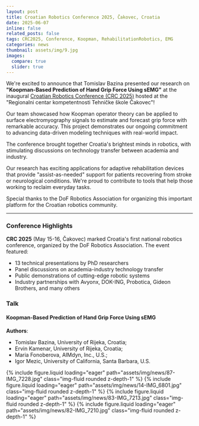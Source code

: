 ```yaml
---
layout: post
title: Croatian Robotics Conference 2025, Čakovec, Croatia
date: 2025-06-07
inline: false
related_posts: false
tags: CRC2025, Conference, Koopman, RehabilitationRobotics, EMG
categories: news
thumbnail: assets/img/9.jpg
images:
  compare: true
  slider: true
---
```


We're excited to announce that Tomislav Bazina presented our research on **"Koopman-Based Prediction of Hand Grip Force Using sEMG"** at the inaugural <a href="https://www.dof-crc.hr/">Croatian Robotics Conference (CRC 2025)</a> hosted at the "Regionalni centar kompetentnosti Tehničke škole Čakovec"!

Our team showcased how Koopman operator theory can be applied to surface electromyography signals to estimate and forecast grip force with remarkable accuracy. This project demonstrates our ongoing commitment to advancing data-driven modeling techniques with real-world impact.

The conference brought together Croatia's brightest minds in robotics, with stimulating discussions on technology transfer between academia and industry.

Our research has exciting applications for adaptive rehabilitation devices that provide "assist-as-needed" support for patients recovering from stroke or neurological conditions. We're proud to contribute to tools that help those working to reclaim everyday tasks.

Special thanks to the DoF Robotics Association for organizing this important platform for the Croatian robotics community.

---

### Conference Highlights

**CRC 2025** (May 15-16, Čakovec) marked Croatia's first national robotics conference, organized by the DoF Robotics Association. The event featured:

- 13 technical presentations by PhD researchers
- Panel discussions on academia-industry technology transfer
- Public demonstrations of cutting-edge robotic systems
- Industry partnerships with Avyonx, DOK-ING, Probotica, Gideon Brothers,
  and many others

### Talk

#### Koopman-Based Prediction of Hand Grip Force Using sEMG

**Authors**:

- Tomislav Bazina, University of Rijeka, Croatia;
- Ervin Kamenar, University of Rijeka, Croatia;
- Maria Fonoberova, AIMdyn, Inc., U.S.;
- Igor Mezic, University of California, Santa Barbara, U.S.

<swiper-container keyboard="true" navigation="true" pagination="true" pagination-clickable="true" pagination-dynamic-bullets="true" rewind="true">
  <swiper-slide>{% include figure.liquid loading="eager" path="assets/img/news/87-IMG_7228.jpg" class="img-fluid rounded z-depth-1" %}</swiper-slide>
  <swiper-slide>{% include figure.liquid loading="eager" path="assets/img/news/14-IMG_6801.jpg" class="img-fluid rounded z-depth-1" %}</swiper-slide>
  <swiper-slide>{% include figure.liquid loading="eager" path="assets/img/news/83-IMG_7213.jpg" class="img-fluid rounded z-depth-1" %}</swiper-slide>
  <swiper-slide>{% include figure.liquid loading="eager" path="assets/img/news/82-IMG_7210.jpg" class="img-fluid rounded z-depth-1" %}</swiper-slide>
</swiper-container>
